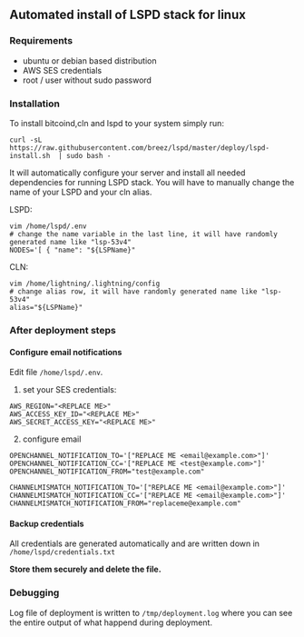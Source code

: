 ## Automated install of LSPD stack for linux
### Requirements
- ubuntu or debian based distribution 
- AWS SES credentials
- root / user without sudo password 

### Installation 
To install bitcoind,cln and lspd to your system simply run:

```curl -sL  https://raw.githubusercontent.com/breez/lspd/master/deploy/lspd-install.sh  | sudo bash -```

It will automatically configure your server and install all needed dependencies for running LSPD stack. You will have to manually change the name of your LSPD and your cln alias.

LSPD:

```
vim /home/lspd/.env
# change the name variable in the last line, it will have randomly generated name like "lsp-53v4"
NODES='[ { "name": "${LSPName}"
```

CLN:
```
vim /home/lightning/.lightning/config
# change alias row, it will have randomly generated name like "lsp-53v4"
alias="${LSPName}"
```

### After deployment steps
#### Configure email notifications

Edit file ```/home/lspd/.env```.

1) set your SES credentials:
```
AWS_REGION="<REPLACE ME>"
AWS_ACCESS_KEY_ID="<REPLACE ME>"
AWS_SECRET_ACCESS_KEY="<REPLACE ME>"
```

2) configure email
```
OPENCHANNEL_NOTIFICATION_TO='["REPLACE ME <email@example.com>"]'
OPENCHANNEL_NOTIFICATION_CC='["REPLACE ME <test@example.com>"]'
OPENCHANNEL_NOTIFICATION_FROM="test@example.com"

CHANNELMISMATCH_NOTIFICATION_TO='["REPLACE ME <email@example.com>"]'
CHANNELMISMATCH_NOTIFICATION_CC='["REPLACE ME <email@example.com>"]'
CHANNELMISMATCH_NOTIFICATION_FROM="replaceme@example.com"
```
#### Backup credentials

All credentials are generated automatically and are written down in ```/home/lspd/credentials.txt```

**Store them securely and delete the file.**
### Debugging 
Log file of deployment is written to ```/tmp/deployment.log``` where you can see the entire output of what happend during deployment. 